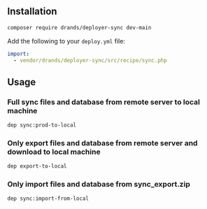 ## Installation

```bash
composer require drands/deployer-sync dev-main
```

Add the following to your `deploy.yml` file:

```yml
import:
  - vendor/drands/deployer-sync/src/recipe/sync.php
```

## Usage

### Full sync files and database from remote server to local machine
```bash
dep sync:prod-to-local
```

### Only export files and database from remote server and download to local machine
```bash
dep export-to-local
```

### Only import files and database from sync_export.zip
```bash
dep sync:import-from-local
```